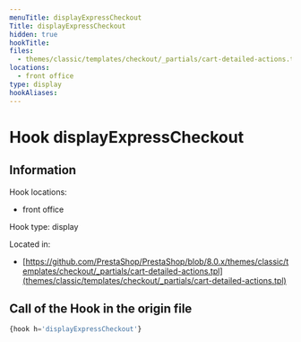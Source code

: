 ```yaml
---
menuTitle: displayExpressCheckout
Title: displayExpressCheckout
hidden: true
hookTitle: 
files:
  - themes/classic/templates/checkout/_partials/cart-detailed-actions.tpl
locations:
  - front office
type: display
hookAliases:
---
```


# Hook displayExpressCheckout

## Information

Hook locations: 
  - front office

Hook type: display

Located in: 
  - [https://github.com/PrestaShop/PrestaShop/blob/8.0.x/themes/classic/templates/checkout/_partials/cart-detailed-actions.tpl](themes/classic/templates/checkout/_partials/cart-detailed-actions.tpl)

## Call of the Hook in the origin file

```php
{hook h='displayExpressCheckout'}
```